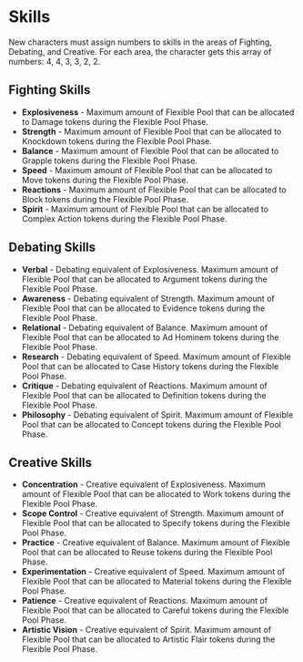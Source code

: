 # Skills

New characters must assign numbers to skills in the areas of Fighting, Debating, and Creative. For each area, the character gets this array of numbers: 4, 4, 3, 3, 2, 2.

## Fighting Skills

- **Explosiveness** - Maximum amount of Flexible Pool that can be allocated to Damage tokens during the Flexible Pool Phase.
- **Strength** - Maximum amount of Flexible Pool that can be allocated to Knockdown tokens during the Flexible Pool Phase.
- **Balance** - Maximum amount of Flexible Pool that can be allocated to Grapple tokens during the Flexible Pool Phase.
- **Speed** - Maximum amount of Flexible Pool that can be allocated to Move tokens during the Flexible Pool Phase.
- **Reactions** - Maximum amount of Flexible Pool that can be allocated to Block tokens during the Flexible Pool Phase.
- **Spirit** - Maximum amount of Flexible Pool that can be allocated to Complex Action tokens during the Flexible Pool Phase.

## Debating Skills

- **Verbal** - Debating equivalent of Explosiveness. Maximum amount of Flexible Pool that can be allocated to Argument tokens during the Flexible Pool Phase.
- **Awareness** - Debating equivalent of Strength. Maximum amount of Flexible Pool that can be allocated to Evidence tokens during the Flexible Pool Phase.
- **Relational** - Debating equivalent of Balance. Maximum amount of Flexible Pool that can be allocated to Ad Hominem tokens during the Flexible Pool Phase.
- **Research** - Debating equivalent of Speed. Maximum amount of Flexible Pool that can be allocated to Case History tokens during the Flexible Pool Phase.
- **Critique** - Debating equivalent of Reactions. Maximum amount of Flexible Pool that can be allocated to Definition tokens during the Flexible Pool Phase.
- **Philosophy** - Debating equivalent of Spirit. Maximum amount of Flexible Pool that can be allocated to Concept tokens during the Flexible Pool Phase.

## Creative Skills

- **Concentration** - Creative equivalent of Explosiveness. Maximum amount of Flexible Pool that can be allocated to Work tokens during the Flexible Pool Phase.
- **Scope Control** - Creative equivalent of Strength. Maximum amount of Flexible Pool that can be allocated to Specify tokens during the Flexible Pool Phase.
- **Practice** - Creative equivalent of Balance. Maximum amount of Flexible Pool that can be allocated to Reuse tokens during the Flexible Pool Phase.
- **Experimentation** - Creative equivalent of Speed. Maximum amount of Flexible Pool that can be allocated to Material tokens during the Flexible Pool Phase.
- **Patience** - Creative equivalent of Reactions. Maximum amount of Flexible Pool that can be allocated to Careful tokens during the Flexible Pool Phase.
- **Artistic Vision** - Creative equivalent of Spirit. Maximum amount of Flexible Pool that can be allocated to Artistic Flair tokens during the Flexible Pool Phase.
